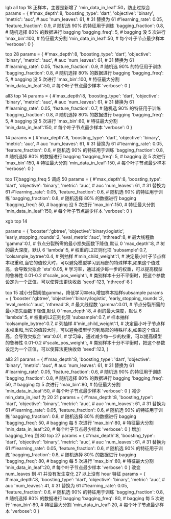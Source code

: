 lgb
all
top 18 正样本，主要是新增了 'min_data_in_leaf':50，防止过拟合
params = {
    #'max_depth':8,
    'boosting_type': 'dart',
    'objective': 'binary',
    'metric': 'auc', # auc
    'num_leaves': 61,           # 31 替换为 61
    #'learning_rate': 0.05,
    'feature_fraction': 0.9,    # 随机选 90% 的特征用于训练
    'bagging_fraction': 0.8,    # 随机选择 80% 的数据进行 bagging
    'bagging_freq': 5,          # bagging 没 5 次进行
    'max_bin':100,              # 特征最大分割
    'min_data_in_leaf':50,      # 每个叶子节点最少样本
    'verbose': 0
}

top 28
params = {
    #'max_depth':8,
    'boosting_type': 'dart',
    'objective': 'binary',
    'metric': 'auc', # auc
    'num_leaves': 61,           # 31 替换为 61
    #'learning_rate': 0.05,
    'feature_fraction': 0.9,    # 随机选 90% 的特征用于训练
    'bagging_fraction': 0.8,    # 随机选择 80% 的数据进行 bagging
    'bagging_freq': 5,          # bagging 没 5 次进行
    'max_bin':100,              # 特征最大分割
    'min_data_in_leaf':50,      # 每个叶子节点最少样本
    'verbose': 0
}

all3
top 14
params = {
    #'max_depth':8,
    'boosting_type': 'dart',
    'objective': 'binary',
    'metric': 'auc', # auc
    'num_leaves': 61,           # 31 替换为 61
    #'learning_rate': 0.05,
    'feature_fraction': 0.7,    # 随机选 90% 的特征用于训练
    'bagging_fraction': 0.8,    # 随机选择 80% 的数据进行 bagging
    'bagging_freq': 5,          # bagging 没 5 次进行
    'max_bin':80,              # 特征最大分割
    'min_data_in_leaf':150,      # 每个叶子节点最少样本
    'verbose': 0
}

14
params = {
    #'max_depth':8,
    'boosting_type': 'dart',
    'objective': 'binary',
    'metric': 'auc', # auc
    'num_leaves': 61,           # 31 替换为 61
    #'learning_rate': 0.05,
    'feature_fraction': 0.6,    # 随机选 90% 的特征用于训练
    'bagging_fraction': 0.8,    # 随机选择 80% 的数据进行 bagging
    'bagging_freq': 5,          # bagging 没 5 次进行
    'max_bin':150,              # 特征最大分割
    'min_data_in_leaf':150,      # 每个叶子节点最少样本
    'verbose': 0
}

top 17,bagging_freq 5 调成 50
params = {
    #'max_depth':8,
    'boosting_type': 'dart',
    'objective': 'binary',
    'metric': 'auc', # auc
    'num_leaves': 61,           # 31 替换为 61
    #'learning_rate': 0.05,
    'feature_fraction': 0.6,    # 随机选 90% 的特征用于训练
    'bagging_fraction': 0.8,    # 随机选择 80% 的数据进行 bagging
    'bagging_freq': 50,          # bagging 没 5 次进行
    'max_bin':150,              # 特征最大分割
    'min_data_in_leaf':150,      # 每个叶子节点最少样本
    'verbose': 0
}

xgb
top 14

params = {
    'booster':'gbtree',
    'objective':'binary:logistic',
    'early_stopping_rounds':2,
    'eval_metric':'auc',
    'nthread':8,                # 最大线程数
    'gamma':0.1,                # 节点分裂所需的最小损失函数下降值,默认 0
    'max_depth':8,              # 树的最大深度，默认 6
    'lambda':5,                 # 权重的L2正则化项
    'subsample':0.7,
    'colsample_bytree':0.4,     # 列抽样
    #'min_child_weight':1,      # 决定最小叶子节点样本权重和,当它的值较大时，可以避免模型学习到局部的特殊样本,如果这个值过高，会导致欠拟合
    'eta':0.05,                 # 学习率，通过减少每一步的权重，可以提高模型的鲁棒性 0.01-0.2
    #'scale_pos_weight':,       # 类别样本十分不平衡时，把这个参数设定为一个正值，可以使算法更快收敛
    'seed':123,
    'nthreed':8
}

top 15 减小分裂阈值gamma，降低学习率eta,增加样本抽样subsample
params = {
    'booster':'gbtree',
    'objective':'binary:logistic',
    'early_stopping_rounds':2,
    'eval_metric':'auc',
    'nthread':8,                # 最大线程数
    'gamma':0.01,                # 节点分裂所需的最小损失函数下降值,默认 0
    'max_depth':8,              # 树的最大深度，默认 6
    'lambda':5,                 # 权重的L2正则化项
    'subsample':0.7,            # 样本抽样
    'colsample_bytree':0.7,     # 列抽样
    #'min_child_weight':1,      # 决定最小叶子节点样本权重和,当它的值较大时，可以避免模型学习到局部的特殊样本,如果这个值过高，会导致欠拟合
    'eta':0.01,                 # 学习率，通过减少每一步的权重，可以提高模型的鲁棒性 0.01-0.2
    #'scale_pos_weight':,       # 类别样本十分不平衡时，把这个参数设定为一个正值，可以使算法更快收敛
    'seed':123,
}


all3
21
params = {
    #'max_depth':8,
    'boosting_type': 'dart',
    'objective': 'binary',
    'metric': 'auc', # auc
    'num_leaves': 61,           # 31 替换为 61
    #'learning_rate': 0.05,
    'feature_fraction': 0.6,    # 随机选 90% 的特征用于训练
    'bagging_fraction': 0.8,    # 随机选择 80% 的数据进行 bagging
    'bagging_freq': 50,          # bagging 每 5 次进行
    'max_bin':80,              # 特征最大分割
    'min_data_in_leaf':50,      # 每个叶子节点最少样本
    'verbose': 0
}
减少 min_data_in_leaf 为 20
21
params = {
    #'max_depth':8,
    'boosting_type': 'dart',
    'objective': 'binary',
    'metric': 'auc', # auc
    'num_leaves': 61,           # 31 替换为 61
    #'learning_rate': 0.05,
    'feature_fraction': 0.6,    # 随机选 90% 的特征用于训练
    'bagging_fraction': 0.8,    # 随机选择 80% 的数据进行 bagging
    'bagging_freq': 50,          # bagging 每 5 次进行
    'max_bin':80,              # 特征最大分割
    'min_data_in_leaf':20,      # 每个叶子节点最少样本
    'verbose': 0
}
增加 bagging_freq 到 80
top 27
params = {
    #'max_depth':8,
    'boosting_type': 'dart',
    'objective': 'binary',
    'metric': 'auc', # auc
    'num_leaves': 61,           # 31 替换为 61
    #'learning_rate': 0.05,
    'feature_fraction': 0.6,    # 随机选 90% 的特征用于训练
    'bagging_fraction': 0.8,    # 随机选择 80% 的数据进行 bagging
    'bagging_freq': 80,          # bagging 每 5 次进行
    'max_bin':80,              # 特征最大分割
    'min_data_in_leaf':20,      # 每个叶子节点最少样本
    'verbose': 0
}
改变 num_leaves 到 41 并没有发生变化
27 以上没有 hour 特征
params = {
    #'max_depth':8,
    'boosting_type': 'dart',
    'objective': 'binary',
    'metric': 'auc', # auc
    'num_leaves': 41,           # 31 替换为 61
    #'learning_rate': 0.05,
    'feature_fraction': 0.6,    # 随机选 90% 的特征用于训练
    'bagging_fraction': 0.8,    # 随机选择 80% 的数据进行 bagging
    'bagging_freq': 80,          # bagging 每 5 次进行
    'max_bin':80,              # 特征最大分割
    'min_data_in_leaf':20,      # 每个叶子节点最少样本
    'verbose': 0
}